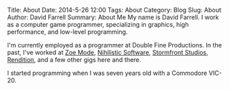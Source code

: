 Title: About
Date: 2014-5-26 12:00
Tags: About
Category: Blog
Slug: About
Author: David Farrell
Summary: About Me
My name is David Farrell. I work as a computer game programmer, specializing in graphics, high performance, and low-level programming.

I'm currently employed as a programmer at Double Fine Productions. In the past, I've worked at [Zoe Mode](http://www.zoemode.com/), 
[Nihilistic Software](http://en.wikipedia.org/wiki/NStigate_Games), [Stormfront Studios](http://en.wikipedia.org/wiki/Stormfront_Studios), [Rendition](http://en.wikipedia.org/wiki/Rendition_(company)), and a few other gigs here and there.

I started programming when I was seven years old with a Commodore VIC-20.
